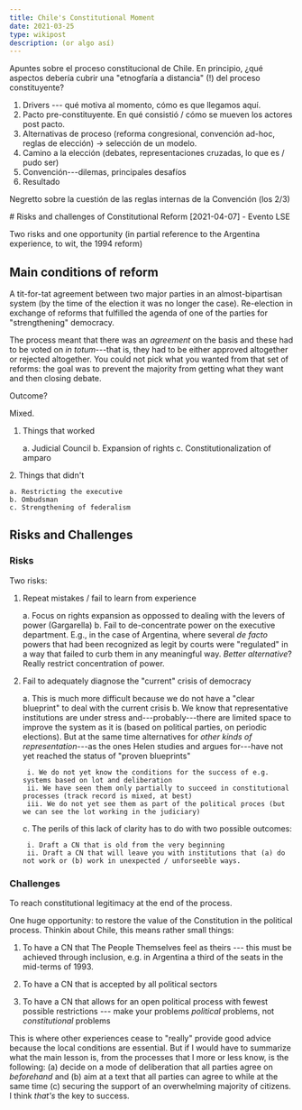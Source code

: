 ```yaml
---
title: Chile's Constitutional Moment
date: 2021-03-25
type: wikipost
description: (or algo así)
---
```


Apuntes sobre el proceso constitucional de Chile. En principio, ¿qué aspectos debería cubrir una "etnogfaría a distancia" (!) del proceso constituyente? 

1. Drivers --- qué motiva al momento, cómo es que llegamos aquí. 
2. Pacto pre-constituyente. En qué consistió / cómo se mueven los actores post pacto. 
3. Alternativas de proceso (reforma congresional, convención ad-hoc, reglas de elección) -> selección de un modelo. 
4. Camino a la elección (debates, representaciones cruzadas, lo que es / pudo ser)
5. Convención---dilemas, principales desafíos 
6. Resultado

Negretto sobre la cuestión de las reglas internas de la Convención (los 2/3)

# Risks and challenges of Constitutional Reform [2021-04-07] - Evento LSE 

Two risks and one opportunity (in partial reference to the Argentina experience, to wit, the 1994 reform)

## Main conditions of reform 

A tit-for-tat agreement between two major parties in an almost-bipartisan system (by the time of the election it was no longer the case). Re-election in exchange of reforms that fulfilled the agenda of one of the parties for "strengthening" democracy. 

The process meant that there was an *agreement* on the basis and these had to be voted on *in totum*---that is, they had to be either approved altogether or rejected altogether. You could not pick what you wanted from that set of reforms: the goal was to prevent the majority from getting what they want and then closing debate. 

Outcome? 

Mixed. 

1. Things that worked 

	a. Judicial Council 
	b. Expansion of rights 
	c. Constitutionalization of amparo 

2. Things that didn't 

	a. Restricting the executive 
	b. Ombudsman 
	c. Strengthening of federalism 

## Risks and Challenges 

### Risks 

Two risks: 

1. Repeat mistakes / fail to learn from experience 

	a. Focus on rights expansion as oppossed to dealing with the levers of power (Gargarella) 
	b. Fail to de-concentrate power on the executive department. E.g., in the case of Argentina, where several *de facto* powers that had been recognized as legit by courts were "regulated" in a way that failed to curb them in any meaningful way. *Better alternative*? Really restrict concentration of power. 

2. Fail to adequately diagnose the "current" crisis of democracy 

	a. This is much more difficult because we do not have a "clear blueprint" to deal with the current crisis
	b. We know that representative institutions are under stress and---probably---there are limited space to improve the system as it is (based on political parties, on periodic elections). But at the same time alternatives for *other kinds of representation*---as the ones Helen studies and argues for---have not yet reached the status of "proven blueprints"

		i. We do not yet know the conditions for the success of e.g. systems based on lot and deliberation
		ii. We have seen them only partially to succeed in constitutional processes (track record is mixed, at best)
		iii. We do not yet see them as part of the political proces (but we can see the lot working in the judiciary)

	c. The perils of this lack of clarity has to do with two possible outcomes: 

		i. Draft a CN that is old from the very beginning 
		ii. Draft a CN that will leave you with institutions that (a) do not work or (b) work in unexpected / unforseeble ways. 

### Challenges 

To reach constitutional legitimacy at the end of the process. 

One huge opportunity: to restore the value of the Constitution in the political process. Thinkin about Chile, this means rather small things: 

1. To have a CN that The People Themselves feel as theirs --- this must be achieved through inclusion, e.g. in Argentina a third of the seats in the mid-terms of 1993. 

2. To have a CN that is accepted by all political sectors 

2. To have a CN that allows for an open political process with fewest possible restrictions --- make your problems *political* problems, not *constitutional* problems 

This is where other experiences cease to "really" provide good advice because the local conditions are essential. But if I would have to summarize what the main lesson is, from the processes that I more or less know, is the following: (a) decide on a mode of deliberation that all parties agree on *beforehand* and (b) aim at a text that all parties can agree to while at the same time (c) securing the support of an overwhelming majority of citizens. I think *that's* the key to success. 







